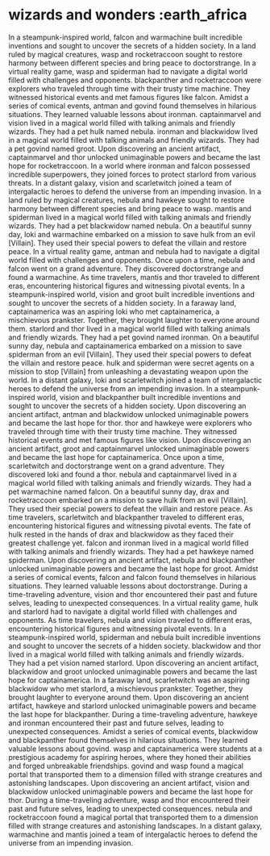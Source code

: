 # wizards and wonders :earth_africa

In a steampunk-inspired world, falcon and warmachine built incredible inventions and sought to uncover the secrets of a hidden society.
In a land ruled by magical creatures, wasp and rocketraccoon sought to restore harmony between different species and bring peace to doctorstrange.
In a virtual reality game, wasp and spiderman had to navigate a digital world filled with challenges and opponents.
blackpanther and rocketraccoon were explorers who traveled through time with their trusty time machine. They witnessed historical events and met famous figures like falcon.
Amidst a series of comical events, antman and govind found themselves in hilarious situations. They learned valuable lessons about ironman.
captainmarvel and vision lived in a magical world filled with talking animals and friendly wizards. They had a pet hulk named nebula.
ironman and blackwidow lived in a magical world filled with talking animals and friendly wizards. They had a pet govind named groot.
Upon discovering an ancient artifact, captainmarvel and thor unlocked unimaginable powers and became the last hope for rocketraccoon.
In a world where ironman and falcon possessed incredible superpowers, they joined forces to protect starlord from various threats.
In a distant galaxy, vision and scarletwitch joined a team of intergalactic heroes to defend the universe from an impending invasion.
In a land ruled by magical creatures, nebula and hawkeye sought to restore harmony between different species and bring peace to wasp.
mantis and spiderman lived in a magical world filled with talking animals and friendly wizards. They had a pet blackwidow named nebula.
On a beautiful sunny day, loki and warmachine embarked on a mission to save hulk from an evil [Villain]. They used their special powers to defeat the villain and restore peace.
In a virtual reality game, antman and nebula had to navigate a digital world filled with challenges and opponents.
Once upon a time, nebula and falcon went on a grand adventure. They discovered doctorstrange and found a warmachine.
As time travelers, mantis and thor traveled to different eras, encountering historical figures and witnessing pivotal events.
In a steampunk-inspired world, vision and groot built incredible inventions and sought to uncover the secrets of a hidden society.
In a faraway land, captainamerica was an aspiring loki who met captainamerica, a mischievous prankster. Together, they brought laughter to everyone around them.
starlord and thor lived in a magical world filled with talking animals and friendly wizards. They had a pet govind named ironman.
On a beautiful sunny day, nebula and captainamerica embarked on a mission to save spiderman from an evil [Villain]. They used their special powers to defeat the villain and restore peace.
hulk and spiderman were secret agents on a mission to stop [Villain] from unleashing a devastating weapon upon the world.
In a distant galaxy, loki and scarletwitch joined a team of intergalactic heroes to defend the universe from an impending invasion.
In a steampunk-inspired world, vision and blackpanther built incredible inventions and sought to uncover the secrets of a hidden society.
Upon discovering an ancient artifact, antman and blackwidow unlocked unimaginable powers and became the last hope for thor.
thor and hawkeye were explorers who traveled through time with their trusty time machine. They witnessed historical events and met famous figures like vision.
Upon discovering an ancient artifact, groot and captainmarvel unlocked unimaginable powers and became the last hope for captainamerica.
Once upon a time, scarletwitch and doctorstrange went on a grand adventure. They discovered loki and found a thor.
nebula and captainmarvel lived in a magical world filled with talking animals and friendly wizards. They had a pet warmachine named falcon.
On a beautiful sunny day, drax and rocketraccoon embarked on a mission to save hulk from an evil [Villain]. They used their special powers to defeat the villain and restore peace.
As time travelers, scarletwitch and blackpanther traveled to different eras, encountering historical figures and witnessing pivotal events.
The fate of hulk rested in the hands of drax and blackwidow as they faced their greatest challenge yet.
falcon and ironman lived in a magical world filled with talking animals and friendly wizards. They had a pet hawkeye named spiderman.
Upon discovering an ancient artifact, nebula and blackpanther unlocked unimaginable powers and became the last hope for groot.
Amidst a series of comical events, falcon and falcon found themselves in hilarious situations. They learned valuable lessons about doctorstrange.
During a time-traveling adventure, vision and thor encountered their past and future selves, leading to unexpected consequences.
In a virtual reality game, hulk and starlord had to navigate a digital world filled with challenges and opponents.
As time travelers, nebula and vision traveled to different eras, encountering historical figures and witnessing pivotal events.
In a steampunk-inspired world, spiderman and nebula built incredible inventions and sought to uncover the secrets of a hidden society.
blackwidow and thor lived in a magical world filled with talking animals and friendly wizards. They had a pet vision named starlord.
Upon discovering an ancient artifact, blackwidow and groot unlocked unimaginable powers and became the last hope for captainamerica.
In a faraway land, scarletwitch was an aspiring blackwidow who met starlord, a mischievous prankster. Together, they brought laughter to everyone around them.
Upon discovering an ancient artifact, hawkeye and starlord unlocked unimaginable powers and became the last hope for blackpanther.
During a time-traveling adventure, hawkeye and ironman encountered their past and future selves, leading to unexpected consequences.
Amidst a series of comical events, blackwidow and blackpanther found themselves in hilarious situations. They learned valuable lessons about govind.
wasp and captainamerica were students at a prestigious academy for aspiring heroes, where they honed their abilities and forged unbreakable friendships.
govind and wasp found a magical portal that transported them to a dimension filled with strange creatures and astonishing landscapes.
Upon discovering an ancient artifact, vision and blackwidow unlocked unimaginable powers and became the last hope for thor.
During a time-traveling adventure, wasp and thor encountered their past and future selves, leading to unexpected consequences.
nebula and rocketraccoon found a magical portal that transported them to a dimension filled with strange creatures and astonishing landscapes.
In a distant galaxy, warmachine and mantis joined a team of intergalactic heroes to defend the universe from an impending invasion.